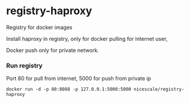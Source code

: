 registry-haproxy
================

Registry for docker images


Install haproxy in registry, only for docker pulling for internet user,

Docker push only for private network.


### Run registry

Port 80 for pull from internet, 5000 for push from private ip

```docker run -d -p 80:8088 -p 127.0.0.1:5000:5000 nicescale/registry-haproxy```


